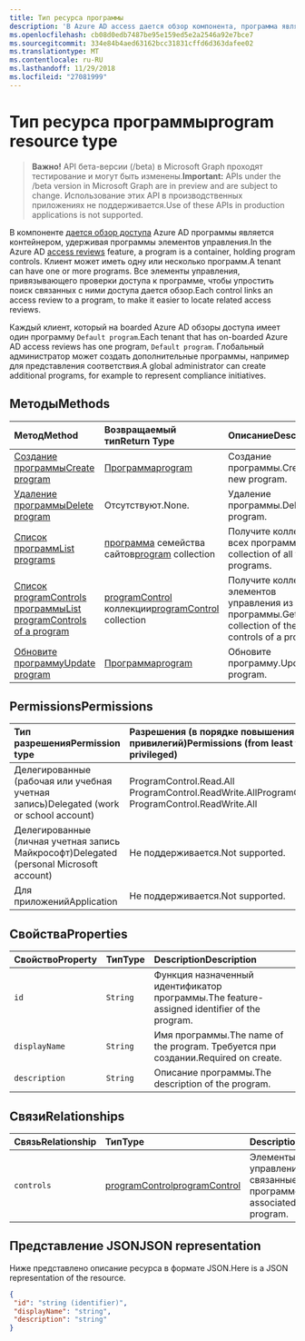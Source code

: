 ```yaml
---
title: Тип ресурса программы
description: 'В Azure AD access дается обзор компонента, программа является контейнером, удерживая программы элементов управления. Клиент может иметь одну или несколько программ.  Все элементы управления, привязывающего проверки доступа к программе, чтобы упростить поиск связанных с ними доступа дается обзор.  '
ms.openlocfilehash: cb08d0edb7487be95e159ed5e2a2546a92e7bce7
ms.sourcegitcommit: 334e84b4aed63162bcc31831cffd6d363dafee02
ms.translationtype: MT
ms.contentlocale: ru-RU
ms.lasthandoff: 11/29/2018
ms.locfileid: "27081999"
---
```

# <a name="program-resource-type"></a><span data-ttu-id="82b2c-105">Тип ресурса программы</span><span class="sxs-lookup"><span data-stu-id="82b2c-105">program resource type</span></span>

> <span data-ttu-id="82b2c-106">**Важно!** API бета-версии (/beta) в Microsoft Graph проходят тестирование и могут быть изменены.</span><span class="sxs-lookup"><span data-stu-id="82b2c-106">**Important:** APIs under the /beta version in Microsoft Graph are in preview and are subject to change.</span></span> <span data-ttu-id="82b2c-107">Использование этих API в производственных приложениях не поддерживается.</span><span class="sxs-lookup"><span data-stu-id="82b2c-107">Use of these APIs in production applications is not supported.</span></span>

<span data-ttu-id="82b2c-108">В компоненте [дается обзор доступа](accessreviews-root.md) Azure AD программы является контейнером, удерживая программы элементов управления.</span><span class="sxs-lookup"><span data-stu-id="82b2c-108">In the Azure AD [access reviews](accessreviews-root.md) feature, a program is a container, holding program controls.</span></span> <span data-ttu-id="82b2c-109">Клиент может иметь одну или несколько программ.</span><span class="sxs-lookup"><span data-stu-id="82b2c-109">A tenant can have one or more programs.</span></span>  <span data-ttu-id="82b2c-110">Все элементы управления, привязывающего проверки доступа к программе, чтобы упростить поиск связанных с ними доступа дается обзор.</span><span class="sxs-lookup"><span data-stu-id="82b2c-110">Each control links an access review to a program, to make it easier to locate related access reviews.</span></span>  

<span data-ttu-id="82b2c-111">Каждый клиент, который на boarded Azure AD обзоры доступа имеет один программу `Default program`.</span><span class="sxs-lookup"><span data-stu-id="82b2c-111">Each tenant that has on-boarded Azure AD access reviews has one program, `Default program`.</span></span>  <span data-ttu-id="82b2c-112">Глобальный администратор может создать дополнительные программы, например для представления соответствия.</span><span class="sxs-lookup"><span data-stu-id="82b2c-112">A global administrator can create additional programs, for example to represent compliance initiatives.</span></span> 


## <a name="methods"></a><span data-ttu-id="82b2c-113">Методы</span><span class="sxs-lookup"><span data-stu-id="82b2c-113">Methods</span></span>

| <span data-ttu-id="82b2c-114">Метод</span><span class="sxs-lookup"><span data-stu-id="82b2c-114">Method</span></span>           | <span data-ttu-id="82b2c-115">Возвращаемый тип</span><span class="sxs-lookup"><span data-stu-id="82b2c-115">Return Type</span></span>    |<span data-ttu-id="82b2c-116">Описание</span><span class="sxs-lookup"><span data-stu-id="82b2c-116">Description</span></span>|
|:---------------|:--------|:----------|
|[<span data-ttu-id="82b2c-117">Создание программы</span><span class="sxs-lookup"><span data-stu-id="82b2c-117">Create program</span></span>](../api/program-create.md) |   [<span data-ttu-id="82b2c-118">Программа</span><span class="sxs-lookup"><span data-stu-id="82b2c-118">program</span></span>](program.md)   |   <span data-ttu-id="82b2c-119">Создание программы.</span><span class="sxs-lookup"><span data-stu-id="82b2c-119">Create a new program.</span></span>|
|[<span data-ttu-id="82b2c-120">Удаление программы</span><span class="sxs-lookup"><span data-stu-id="82b2c-120">Delete program</span></span>](../api/program-delete.md) |   <span data-ttu-id="82b2c-121">Отсутствуют.</span><span class="sxs-lookup"><span data-stu-id="82b2c-121">None.</span></span>   |   <span data-ttu-id="82b2c-122">Удаление программы.</span><span class="sxs-lookup"><span data-stu-id="82b2c-122">Delete a program.</span></span>|
|[<span data-ttu-id="82b2c-123">Список программ</span><span class="sxs-lookup"><span data-stu-id="82b2c-123">List programs</span></span>](../api/program-list.md) |  <span data-ttu-id="82b2c-124">[программа](program.md) семейства сайтов</span><span class="sxs-lookup"><span data-stu-id="82b2c-124">[program](program.md) collection</span></span>|   <span data-ttu-id="82b2c-125">Получите коллекцию всех программ.</span><span class="sxs-lookup"><span data-stu-id="82b2c-125">Get a collection of all the programs.</span></span>|
|[<span data-ttu-id="82b2c-126">Список programControls программы</span><span class="sxs-lookup"><span data-stu-id="82b2c-126">List programControls of a program</span></span>](../api/program-listcontrols.md) |      <span data-ttu-id="82b2c-127">[programControl](programcontrol.md) коллекции</span><span class="sxs-lookup"><span data-stu-id="82b2c-127">[programControl](programcontrol.md) collection</span></span>| <span data-ttu-id="82b2c-128">Получите коллекцию элементов управления из программы.</span><span class="sxs-lookup"><span data-stu-id="82b2c-128">Get a collection of the controls of a program.</span></span>|
|[<span data-ttu-id="82b2c-129">Обновите программу</span><span class="sxs-lookup"><span data-stu-id="82b2c-129">Update program</span></span>](../api/program-update.md) |   [<span data-ttu-id="82b2c-130">Программа</span><span class="sxs-lookup"><span data-stu-id="82b2c-130">program</span></span>](program.md)|  <span data-ttu-id="82b2c-131">Обновите программу.</span><span class="sxs-lookup"><span data-stu-id="82b2c-131">Update a program.</span></span>|

## <a name="permissions"></a><span data-ttu-id="82b2c-132">Permissions</span><span class="sxs-lookup"><span data-stu-id="82b2c-132">Permissions</span></span>

|<span data-ttu-id="82b2c-133">Тип разрешения</span><span class="sxs-lookup"><span data-stu-id="82b2c-133">Permission type</span></span>                        | <span data-ttu-id="82b2c-134">Разрешения (в порядке повышения привилегий)</span><span class="sxs-lookup"><span data-stu-id="82b2c-134">Permissions (from least to most privileged)</span></span>              |
|:--------------------------------------|:---------------------------------------------------------|
|<span data-ttu-id="82b2c-135">Делегированные (рабочая или учебная учетная запись)</span><span class="sxs-lookup"><span data-stu-id="82b2c-135">Delegated (work or school account)</span></span>     | <span data-ttu-id="82b2c-136">ProgramControl.Read.All ProgramControl.ReadWrite.All</span><span class="sxs-lookup"><span data-stu-id="82b2c-136">ProgramControl.Read.All, ProgramControl.ReadWrite.All</span></span> |
|<span data-ttu-id="82b2c-137">Делегированные (личная учетная запись Майкрософт)</span><span class="sxs-lookup"><span data-stu-id="82b2c-137">Delegated (personal Microsoft account)</span></span> | <span data-ttu-id="82b2c-138">Не поддерживается.</span><span class="sxs-lookup"><span data-stu-id="82b2c-138">Not supported.</span></span> |
|<span data-ttu-id="82b2c-139">Для приложений</span><span class="sxs-lookup"><span data-stu-id="82b2c-139">Application</span></span>                            | <span data-ttu-id="82b2c-140">Не поддерживается.</span><span class="sxs-lookup"><span data-stu-id="82b2c-140">Not supported.</span></span> |


## <a name="properties"></a><span data-ttu-id="82b2c-141">Свойства</span><span class="sxs-lookup"><span data-stu-id="82b2c-141">Properties</span></span>
| <span data-ttu-id="82b2c-142">Свойство</span><span class="sxs-lookup"><span data-stu-id="82b2c-142">Property</span></span>     | <span data-ttu-id="82b2c-143">Тип</span><span class="sxs-lookup"><span data-stu-id="82b2c-143">Type</span></span>   |<span data-ttu-id="82b2c-144">Description</span><span class="sxs-lookup"><span data-stu-id="82b2c-144">Description</span></span>|
|:---------------|:--------|:----------|
| `id`                        |`String`                              |  <span data-ttu-id="82b2c-145">Функция назначенный идентификатор программы.</span><span class="sxs-lookup"><span data-stu-id="82b2c-145">The feature-assigned identifier of the program.</span></span>                    |
| `displayName`               |`String`                              |  <span data-ttu-id="82b2c-146">Имя программы.</span><span class="sxs-lookup"><span data-stu-id="82b2c-146">The name of the program.</span></span>  <span data-ttu-id="82b2c-147">Требуется при создании.</span><span class="sxs-lookup"><span data-stu-id="82b2c-147">Required on create.</span></span>                  |
| `description`               |`String`                              |  <span data-ttu-id="82b2c-148">Описание программы.</span><span class="sxs-lookup"><span data-stu-id="82b2c-148">The description of the program.</span></span>           |

## <a name="relationships"></a><span data-ttu-id="82b2c-149">Связи</span><span class="sxs-lookup"><span data-stu-id="82b2c-149">Relationships</span></span>
| <span data-ttu-id="82b2c-150">Связь</span><span class="sxs-lookup"><span data-stu-id="82b2c-150">Relationship</span></span> | <span data-ttu-id="82b2c-151">Тип</span><span class="sxs-lookup"><span data-stu-id="82b2c-151">Type</span></span>   |<span data-ttu-id="82b2c-152">Description</span><span class="sxs-lookup"><span data-stu-id="82b2c-152">Description</span></span>|
|:---------------|:--------|:----------|
| `controls`                  |[<span data-ttu-id="82b2c-153">programControl</span><span class="sxs-lookup"><span data-stu-id="82b2c-153">programControl</span></span>](programcontrol.md) | <span data-ttu-id="82b2c-154">Элементы управления, связанные с программой.</span><span class="sxs-lookup"><span data-stu-id="82b2c-154">Controls associated with the program.</span></span> |

## <a name="json-representation"></a><span data-ttu-id="82b2c-155">Представление JSON</span><span class="sxs-lookup"><span data-stu-id="82b2c-155">JSON representation</span></span>

<span data-ttu-id="82b2c-156">Ниже представлено описание ресурса в формате JSON.</span><span class="sxs-lookup"><span data-stu-id="82b2c-156">Here is a JSON representation of the resource.</span></span>

<!-- {
  "blockType": "resource",
  "optionalProperties": [

  ],
  "@odata.type": "microsoft.graph.program"
}-->

```json
{
 "id": "string (identifier)",
 "displayName": "string",
 "description": "string"
}

```

<!-- {
  "type": "#page.annotation",
  "description": "program resource",
  "keywords": "",
  "section": "documentation",
  "tocPath": ""
}-->